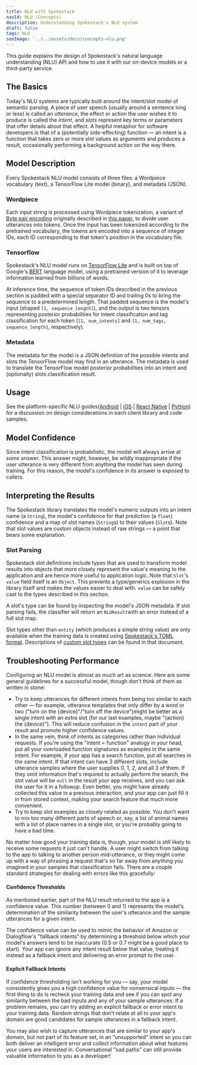 ```yaml
---
title: NLU with Spokestack
navId: NLU (Concepts)
description: Understanding Spokestack's NLU system
draft: false
tags: NLU
seoImage: '../../assets/docs/concepts-nlu.png'
---
```


This guide explains the design of Spokestack's natural language understanding (NLU) API and how to use it with our on-device models or a third-party service.

## The Basics

Today's NLU systems are typically built around the intent/slot model of semantic parsing. A piece of user speech (usually around a sentence long or less) is called an _utterance_, the effect or action the user wishes it to produce is called the _intent_, and _slots_ represent key terms or parameters that offer details about that effect. A helpful metaphor for software developers is that of a (potentially side-effecting) function — an intent is a function that takes zero or more slot values as arguments and produces a result, occasionally performing a background action on the way there.

## Model Description

Every Spokestack NLU model consists of three files: a Wordpiece vocabulary (text), a TensorFlow Lite model (binary), and metadata (JSON).

### Wordpiece

Each input string is processed using Wordpiece tokenization, a variant of [Byte pair encoding](https://en.wikipedia.org/wiki/Byte_pair_encoding) originally described in [this paper](https://static.googleusercontent.com/media/research.google.com/ja//pubs/archive/37842.pdf), to divide user utterances into tokens. Once the input has been tokenized according to the pretrained vocabulary, the tokens are encoded into a sequence of integer IDs, each ID corresponding to that token's position in the vocabulary file.

### Tensorflow

Spokestack's NLU model runs on [TensorFlow Lite](https://www.tensorflow.org/lite) and is built on top of Google's [BERT](<https://en.wikipedia.org/wiki/BERT_(language_model)>) language model, using a pretrained version of it to leverage information learned from billions of words.

At inference time, the sequence of token IDs described in the previous section is padded with a special separator ID and trailing 0s to bring the sequence to a predetermined length. That padded sequence is the model's input (shaped `[1, sequence_length]`), and the output is two tensors representing posterior probabilities for intent classification and tag classification for each token (`[1, num_intents]` and `[1, num_tags, sequence_length]`, respectively).

### Metadata

The metadata for the model is a JSON definition of the possible intents and slots the TensorFlow model may find in an utterance. The metadata is used to translate the TensorFlow model posterior probabilities into an intent and (optionally) slots classification result.

## Usage

See the platform-specific NLU guides([Android](/docs/android/nlu) | [iOS](/docs/ios/nlu) | [React Native](/docs/react-native/nlu) | [Python](/docs/python/nlu)) for a discussion on design considerations in each client library and code samples.

## Model Confidence

Since intent classification is probabilistic, the model will always arrive at _some_ answer. This answer might, however, be wildly inappropriate if the user utterance is very different from anything the model has seen during training. For this reason, the model's confidence in its answer is exposed to callers.

## Interpreting the Results

The Spokestack library translates the model's numeric outputs into an intent name (a `String`), the model's confidence for that prediction (a `float`) confidence and a map of slot names (`String`s) to their values (`Slot`s). Note that slot values are custom objects instead of raw strings — a point that bears some explanation.

### Slot Parsing

Spokestack slot definitions include types that are used to transform model results into objects that more closely represent the value's meaning to the application and are hence more useful to application logic. Note that `Slot`'s `value` field itself is an `Object`. This prevents a type/generics explosion in the library itself and makes the values easier to deal with. `value` can be safely cast to the types described in this section.

A slot's type can be found by inspecting the model's JSON metadata. If slot parsing fails, the classifier will return an `NLUResult`with an error instead of a full slot map.

Slot types other than `entity` (which produces a simple string value) are only available when the training data is created using [Spokestack's TOML format](/docs/machine-learning/nlu-training-data). Descriptions of [custom slot types](/docs/machine-learning/nlu-training-data#slot-types) can be found in that document.

## Troubleshooting Performance

Configuring an NLU model is almost as much art as science. Here are some general guidelines for a successful model, though don't think of them as written in stone:

- Try to keep utterances for different intents from being too similar to each other — for example, utterance templates that only differ by a word or two ("turn on the {device}"/"turn off the device")might be better as a single intent with an extra slot (for our last examples, maybe "{action} the {device}"). This will reduce confusion in the `intent` part of your result and promote higher confidence values.
- In the same vein, think of intents as categories rather than individual requests. If you're using the "intent = function" analogy in your head, put all your overloaded function signatures as examples in the same intent. For example, if your app has a search function, put all searches in the same intent. If that intent can have 3 different slots, include utterance samples where the user supplies 0, 1, 2, and all 3 of them. If they omit information that's required to actually perform the search, the slot value will be `null` in the result your app receives, and you can ask the user for it in a followup. Even better, you might have already collected this value in a previous interaction, and your app can just fill it in from stored context, making your search feature that much more convenient.
- Try to keep slot examples as closely related as possible. You don't want to mix too many different parts of speech or, say, a list of animal names with a list of place names in a single slot, or you're probably going to have a bad time.

No matter how good your training data is, though, your model is still likely to receive some requests it just can't handle. A user might switch from talking to the app to talking to another person mid-utterance, or they might come up with a way of phrasing a request that's so far away from anything you imagined in your samples that classification fails. There are a couple standard strategies for dealing with errors like this gracefully:

#### Confidence Thresholds

As mentioned earlier, part of the NLU result returned to the app is a confidence value. This number (between 0 and 1) represents the model's determination of the similarity between the user's utterance and the sample utterances for a given intent.

The confidence value can be used to mimic the behavior of Amazon or Dialogflow's "fallback intents" by determining a threshold below which your model's answers tend to be inaccurate (0.5 or 0.7 might be a good place to start). Your app can ignore any intent result below that value, treating it instead as a fallback intent and delivering an error prompt to the user.

#### Explicit Fallback Intents

If confidence thresholding isn't working for you — say, your model consistently gives you a high confidence value for nonsensical inputs — the first thing to do is recheck your training data and see if you can spot any similarity between the bad inputs and any of your sample utterances. If a problem remains, you can try adding an explicit fallback or error intent to your training data. Random strings that don't relate at all to your app's domain are good candidates for sample utterances in a fallback intent.

You may also wish to capture utterances that are similar to your app's domain, but not part of its feature set, in an "unsupported" intent so you can both deliver an intelligent error and collect information about what features your users are interested in. Conversational "sad paths" can still provide valuable information to you as a developer!
